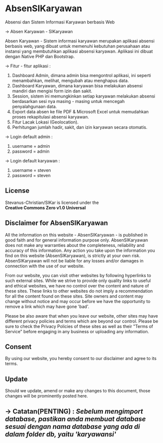 # AbsenSIKaryawan
Absensi dan Sistem Informasi Karyawan berbasis Web

-> Absen Karyawan - SIKaryawan

Absen Karyawan - Sistem informasi karyawan merupakan aplikasi absensi berbasis web, yang dibuat untuk memenuhi kebutuhan perusahaan atau instansi yang membutuhkan aplikasi absensi karyawan. Aplikasi ini dibuat dengan Native PHP dan Bootstrap.

-> Fitur - fitur aplikasi : 
1. Dashboard Admin, dimana admin bisa mengontrol aplikasi, ini seperti menambahkan, melihat, mengubah atau menghapus data.
2. Dashboard Karyawan, dimana karyawan bisa melakukan absensi mandiri dan mengisi form izin dan sakit.
3. Session, sistem ini memungkinkan setiap karyawan melakukan absensi berdasarkan sesi nya masing - masing untuk mencegah penyalahgunaan data.
4. Export data absen ke file PDF & Microsoft Excel untuk memudahkan proses rekapitulasi absensi karyawan.
5. Fitur Lacak Lokasi (Geolocation).
6. Perhitungan jumlah hadir, sakit, dan izin karyawan secara otomatis.

-> Login default admin : 
  1. username = admin
  2. password = admin
  
-> Login default karyawan : 
  1. username = steven
  2. password = steven
  
## License
Stevanus-Christian/SIKar is licensed under the
<br>
<b>Creative Commons Zero v1.0 Universal</b>

<h2>Disclaimer for AbsenSIKaryawan</h2>

<p>All the information on this website - AbsenSIKaryawan - is published in good faith and for general information purpose only. AbsenSIKaryawan does not make any warranties about the completeness, reliability and accuracy of this information. Any action you take upon the information you find on this website (AbsenSIKaryawan), is strictly at your own risk. AbsenSIKaryawan will not be liable for any losses and/or damages in connection with the use of our website.</p>

<p>From our website, you can visit other websites by following hyperlinks to such external sites. While we strive to provide only quality links to useful and ethical websites, we have no control over the content and nature of these sites. These links to other websites do not imply a recommendation for all the content found on these sites. Site owners and content may change without notice and may occur before we have the opportunity to remove a link which may have gone 'bad'.</p>

<p>Please be also aware that when you leave our website, other sites may have different privacy policies and terms which are beyond our control. Please be sure to check the Privacy Policies of these sites as well as their "Terms of Service" before engaging in any business or uploading any information.</p>

<h2>Consent</h2>

<p>By using our website, you hereby consent to our disclaimer and agree to its terms.</p>

<h2>Update</h2>

<p>Should we update, amend or make any changes to this document, those changes will be prominently posted here.</p>

-> Catatan(PENTING) :
    <i>Sebelum mengimport database, pastikan anda membuat database sesuai dengan nama database yang ada di dalam folder db, yaitu 'karyawansi'</i>
--------------------------------------------------------------------------------------------------------------------------------------------------------------------
